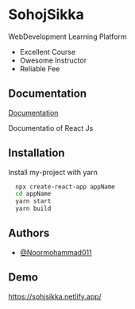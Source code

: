 
# SohojSikka

WebDevelopment Learning Platform

* Excellent Course
* Owesome Instructor
* Reliable Fee


## Documentation

[Documentation](https://reactjs.org/docs/getting-started.html)

  Documentatio of React Js
## Installation

Install my-project with yarn

```bash
  npx create-react-app appName
  cd appName
  yarn start
  yarn build
```
    
## Authors

- [@Noormohammad011](https://github.com/Noormohammad011)

  
## Demo

https://sohjsikka.netlify.app/



